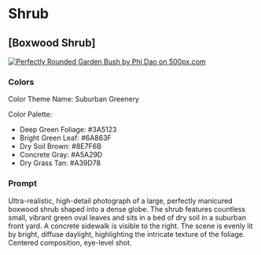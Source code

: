 # Shrub

## [Boxwood Shrub]

[![Perfectly Rounded Garden Bush by Phi Dao on 500px.com](https://drscdn.500px.org/photo/1116706661/q%3D75_m%3D600_k%3D1/v2?sig=1d96b3cd98d0cad7d07f11a7772a696143fb108f6c86bfce6066e0c32c2d21f9)](https://500px.com/photo/1116706661/perfectly-rounded-garden-bush-by-phi-dao)

### Colors

Color Theme Name: Suburban Greenery

Color Palette:

- Deep Green Foliage: #3A5123
- Bright Green Leaf: #6A863F
- Dry Soil Brown: #8E7F6B
- Concrete Gray: #A5A29D
- Dry Grass Tan: #A39D78

### Prompt

Ultra-realistic, high-detail photograph of a large, perfectly manicured boxwood shrub shaped into a dense globe. The shrub features countless small, vibrant green oval leaves and sits in a bed of dry soil in a suburban front yard. A concrete sidewalk is visible to the right. The scene is evenly lit by bright, diffuse daylight, highlighting the intricate texture of the foliage. Centered composition, eye-level shot.